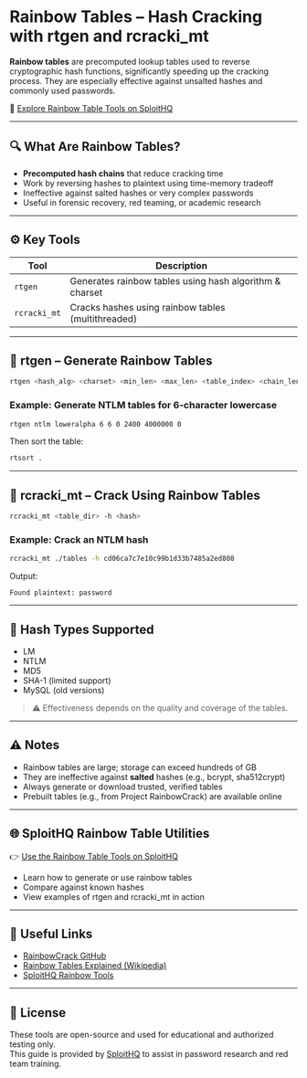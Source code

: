 # Rainbow Tables – Hash Cracking with rtgen and rcracki_mt

**Rainbow tables** are precomputed lookup tables used to reverse cryptographic hash functions, significantly speeding up the cracking process. They are especially effective against unsalted hashes and commonly used passwords.

🔗 [Explore Rainbow Table Tools on SploitHQ](https://sploithq.com/rainbow-tables)

---

## 🔍 What Are Rainbow Tables?

- **Precomputed hash chains** that reduce cracking time
- Work by reversing hashes to plaintext using time-memory tradeoff
- Ineffective against salted hashes or very complex passwords
- Useful in forensic recovery, red teaming, or academic research

---

## ⚙️ Key Tools

| Tool          | Description                                             |
|---------------|---------------------------------------------------------|
| `rtgen`       | Generates rainbow tables using hash algorithm & charset |
| `rcracki_mt`  | Cracks hashes using rainbow tables (multithreaded)      |

---

## 🧰 rtgen – Generate Rainbow Tables

```bash
rtgen <hash_alg> <charset> <min_len> <max_len> <table_index> <chain_len> <chain_count> <part_index>
```

### Example: Generate NTLM tables for 6-character lowercase
```bash
rtgen ntlm loweralpha 6 6 0 2400 4000000 0
```

Then sort the table:
```bash
rtsort .
```

---

## 🧰 rcracki_mt – Crack Using Rainbow Tables

```bash
rcracki_mt <table_dir> -h <hash>
```

### Example: Crack an NTLM hash
```bash
rcracki_mt ./tables -h cd06ca7c7e10c99b1d33b7485a2ed808
```

Output:
```
Found plaintext: password
```

---

## 🔐 Hash Types Supported

- LM
- NTLM
- MD5
- SHA-1 (limited support)
- MySQL (old versions)

> ⚠️ Effectiveness depends on the quality and coverage of the tables.

---

## ⚠️ Notes

- Rainbow tables are large; storage can exceed hundreds of GB
- They are ineffective against **salted** hashes (e.g., bcrypt, sha512crypt)
- Always generate or download trusted, verified tables
- Prebuilt tables (e.g., from Project RainbowCrack) are available online

---

## 🌐 SploitHQ Rainbow Table Utilities

👉 [Use the Rainbow Table Tools on SploitHQ](https://sploithq.com/rainbow-tables)

- Learn how to generate or use rainbow tables
- Compare against known hashes
- View examples of rtgen and rcracki_mt in action

---

## 🔗 Useful Links

- [RainbowCrack GitHub](https://github.com/robertdavidgraham/rainbowcrack)
- [Rainbow Tables Explained (Wikipedia)](https://en.wikipedia.org/wiki/Rainbow_table)
- [SploitHQ Rainbow Tools](https://sploithq.com/rainbow-tables)

---

## 📄 License

These tools are open-source and used for educational and authorized testing only.  
This guide is provided by [SploitHQ](https://sploithq.com) to assist in password research and red team training.
